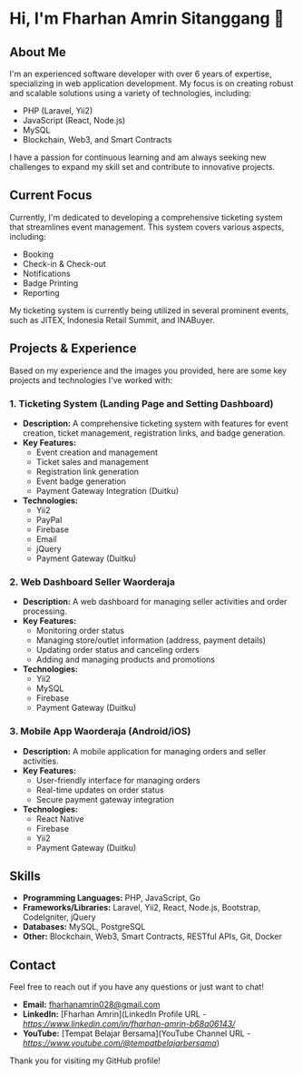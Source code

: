 # Hi, I'm Fharhan Amrin Sitanggang 👋

## About Me

I'm an experienced software developer with over 6 years of expertise, specializing in web application development. My focus is on creating robust and scalable solutions using a variety of technologies, including:

- PHP (Laravel, Yii2)
- JavaScript (React, Node.js)
- MySQL
- Blockchain, Web3, and Smart Contracts

I have a passion for continuous learning and am always seeking new challenges to expand my skill set and contribute to innovative projects.

## Current Focus

Currently, I'm dedicated to developing a comprehensive ticketing system that streamlines event management. This system covers various aspects, including:

- Booking
- Check-in & Check-out
- Notifications
- Badge Printing
- Reporting

My ticketing system is currently being utilized in several prominent events, such as JITEX, Indonesia Retail Summit, and INABuyer.

## Projects & Experience

Based on my experience and the images you provided, here are some key projects and technologies I've worked with:

### 1. Ticketing System (Landing Page and Setting Dashboard)
- **Description:** A comprehensive ticketing system with features for event creation, ticket management, registration links, and badge generation.
- **Key Features:**
  - Event creation and management
  - Ticket sales and management
  - Registration link generation
  - Event badge generation
  - Payment Gateway Integration (Duitku)
- **Technologies:**
  - Yii2
  - PayPal
  - Firebase
  - Email
  - jQuery
  - Payment Gateway (Duitku)

### 2. Web Dashboard Seller Waorderaja
- **Description:** A web dashboard for managing seller activities and order processing.
- **Key Features:**
  - Monitoring order status
  - Managing store/outlet information (address, payment details)
  - Updating order status and canceling orders
  - Adding and managing products and promotions
- **Technologies:**
  - Yii2
  - MySQL
  - Firebase
  - Payment Gateway (Duitku)

### 3. Mobile App Waorderaja (Android/iOS)
- **Description:** A mobile application for managing orders and seller activities.
- **Key Features:**
  - User-friendly interface for managing orders
  - Real-time updates on order status
  - Secure payment gateway integration
- **Technologies:**
  - React Native
  - Firebase
  - Yii2
  - Payment Gateway (Duitku)

## Skills

- **Programming Languages:** PHP, JavaScript, Go
- **Frameworks/Libraries:** Laravel, Yii2, React, Node.js, Bootstrap, CodeIgniter, jQuery
- **Databases:** MySQL, PostgreSQL
- **Other:** Blockchain, Web3, Smart Contracts, RESTful APIs, Git, Docker

## Contact

Feel free to reach out if you have any questions or just want to chat!

- **Email:** fharhanamrin028@gmail.com
- **LinkedIn:** [Fharhan Amrin](LinkedIn Profile URL - *https://www.linkedin.com/in/fharhan-amrin-b68a06143/*
- **YouTube:** [Tempat Belajar Bersama](YouTube Channel URL - *https://www.youtube.com/@tempatbelajarbersama*)

Thank you for visiting my GitHub profile!

